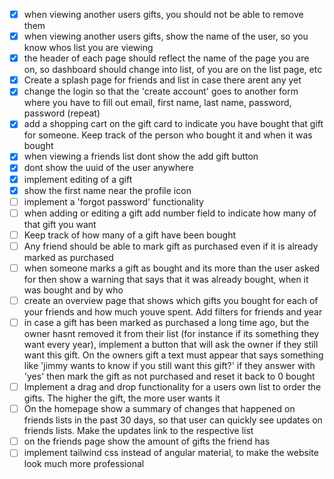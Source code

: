 - [x] when viewing another users gifts, you should not be able to remove them
- [x] when viewing another users gifts, show the name of the user, so you know whos list you are viewing
- [x] the header of each page should reflect the name of the page you are on, so dashboard should change into list, of you are on the list page, etc
- [x] Create a splash page for friends and list in case there arent any yet
- [x] change the login so that the 'create account' goes to another form where you have to fill out email, first name, last name, password, password (repeat)
- [x] add a shopping cart on the gift card to indicate you have bought that gift for someone. Keep track of the person who bought it and when it was bought
- [x] when viewing a friends list dont show the add gift button
- [x] dont show the uuid of the user anywhere
- [x] implement editing of a gift
- [x] show the first name near the profile icon
- [ ] implement a 'forgot password' functionality
- [ ] when adding or editing a gift add number field to indicate how many of that gift you want
- [ ] Keep track of how many of a gift have been bought
- [ ] Any friend should be able to mark gift as purchased even if it is already marked as purchased
- [ ] when someone marks a gift as bought and its more than the user asked for then show a warning that says that it was already bought, when it was bought and by who
- [ ] create an overview page that shows which gifts you bought for each of your friends and how much youve spent. Add filters for friends and year
- [ ] in case a gift has been marked as purchased a long time ago, but the owner hasnt removed it from their list (for instance if its something they want every year), implement a button that will ask the owner if they still want this gift. On the owners gift a text must appear that says something like 'jimmy wants to know if you still want this gift?' if they answer with 'yes' then mark the gift as not purchased and reset it back to 0 bought
- [ ] Implement a drag and drop functionality for a users own list to order the gifts. The higher the gift, the more user wants it
- [ ] On the homepage show a summary of changes that happened on friends lists in the past 30 days, so that user can quickly see updates on friends lists. Make the updates link to the respective list
- [ ] on the friends page show the amount of gifts the friend has
- [ ] implement tailwind css instead of angular material, to make the website look much more professional